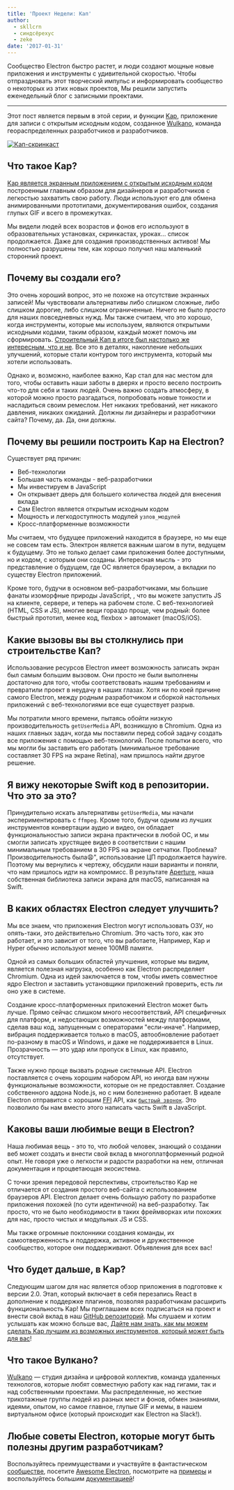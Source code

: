 ```yaml
---
title: 'Проект Недели: Кап'
author:
  - skllcrn
  - синдсёрехус
  - zeke
date: '2017-01-31'
---
```


Сообщество Electron быстро растет, и люди создают мощные новые приложения и инструменты с удивительной скоростью. Чтобы отпраздновать этот творческий импульс и информировать сообщество о некоторых из этих новых проектов, Мы решили запустить еженедельный блог с записными проектами.

---

Этот пост является первым в этой серии, и функции [Kap](https://getkap.co/), приложение для записи с открытым исходным кодом, созданное [Wulkano](https://wulkano.com/), команда геораспределенных разработчиков и разработчиков.

[![Кап-скринкаст](https://cloud.githubusercontent.com/assets/2289/22439463/8f1e509e-e6e4-11e6-9c32-3a9db63fc9a1.gif)](https://getkap.co/)

## Что такое Kap?

[Kap является экранным приложением с открытым исходным кодом](https://getkap.co) построенным главным образом для дизайнеров и разработчиков с легкостью захватить свою работу. Люди используют его для обмена анимированными прототипами, документирования ошибок, создания глупых GIF и всего в промежутках.

Мы видели людей всех возрастов и фонов его используют в образовательных установках, скринкастах, уроках... список продолжается. Даже для создания производственных активов! Мы полностью разрушены тем, как хорошо получил наш маленький сторонний проект.

## Почему вы создали его?

Это очень хороший вопрос, это не похоже на отсутствие экранных записей! Мы чувствовали альтернативы либо слишком сложные, либо слишком дорогие, либо слишком ограниченные. Ничего не было *просто* для наших повседневных нужд. Мы также считаем, что это хорошо, когда инструменты, которые мы используем, являются открытыми исходными кодами, таким образом, каждый может помочь им сформировать. [Строительный Кап в итоге был настолько же интересным, что и не](https://medium.com/wulkano-friends/from-idea-to-product-and-beyond-a12850403c38). Все это в деталях, накопление небольших улучшений, которые стали контуром того инструмента, который мы хотели использовать.

Однако и, возможно, наиболее важно, Kap стал для нас местом для того, чтобы оставить наши заботы в дверях и просто весело построить что-то для себя и таких людей. Очень важно создать атмосферу, в которой можно просто разгадаться, попробовать новые тонкости и насладиться своим ремеслом. Нет никаких требований, нет никакого давления, никаких ожиданий. Должны ли дизайнеры и разработчики сайта? Почему, да. Да, они должны.

## Почему вы решили построить Kap на Electron?

Существует ряд причин:

* Веб-технологии
* Большая часть команды - веб-разработчики
* Мы инвестируем в JavaScript
* Он открывает дверь для большего количества людей для внесения вклада
* Сам Electron является открытым исходным кодом
* Мощность и легкодоступность модулей `узлов_модулей`
* Кросс-платформенные возможности

Мы считаем, что будущее приложений находится в браузере, но мы еще не совсем там есть. Электрон является важным шагом в пути, ведущем к будущему. Это не только делает сами приложения более доступными, но и кодом, с которым они созданы. Интересная мысль - это представление о будущем, где ОС является браузером, а вкладки по существу Electron приложений.

Кроме того, будучи в основном веб-разработчиками, мы большие фанаты изоморфные природы JavaScript, , что вы можете запустить JS на клиенте, сервере, и теперь на рабочем столе. С веб-технологией (HTML, CSS и JS), многие вещи гораздо проще, чем родный: более быстрый прототип, менее код, flexbox > автомакет (macOS/iOS).

## Какие вызовы вы вы столкнулись при строительстве Кап?

Использование ресурсов Electron имеет возможность записать экран был самым большим вызовом. Они просто не были выполнены достаточно для того, чтобы соответствовать нашим требованиям и превратили проект в неудачу в наших глазах. Хотя ни по коей причине самого Electron, между родным разработчиком и сборкой настольных приложений с веб-технологиями все еще существует разрыв.

Мы потратили много времени, пытаясь обойти низкую производительность `getUserMedia` API, возникшую в Chromium. Одна из наших главных задач, когда мы поставили перед собой задачу создать все приложения с помощью веб-технологий. После попытки всего, что мы могли бы заставить его работать (минимальное требование составляет 30 FPS на экране Retina), нам пришлось найти другое решение.

## Я вижу некоторые Swift код в репозитории. Что это за это?

Принудительно искать альтернативы `getUserMedia`, мы начали экспериментировать с `ffmpeg`. Кроме того, будучи одним из лучших инструментов конвертации аудио и видео, он обладает функциональностью записи экрана практически в любой ОС, и мы смогли записать хрустящее видео в соответствии с нашим минимальным требованием в 30 FPS на экране сетчатки. Проблема? Производительность была:weary:", использование ЦП продолжается haywire. Поэтому мы вернулись к чертежу, обсудили наши варианты и поняли, что нам пришлось идти на компромисс. В результате [Aperture](https://github.com/wulkano/aperture), наша собственная библиотека записи экрана для macOS, написанная на Swift.

## В каких областях Electron следует улучшить?

Мы все знаем, что приложения Electron могут использовать ОЗУ, но опять-таки, это действительно Chromium. Это часть того, как это работает, и это зависит от того, что вы работаете, Например, Kap и Hyper обычно используют менее 100MB памяти.

Одной из самых больших областей улучшения, которые мы видим, является полезная нагрузка, особенно как Electron распределяет Chromium. Одна из идей заключается в том, чтобы иметь совместное ядро Electron и заставить установщики приложений проверить, есть ли оно уже в системе.

Создание кросс-платформенных приложений Electron может быть лучше. Прямо сейчас слишком много несоответствий, API специфичных для платформ, и недостающих возможностей между платформами, сделав ваш код, запущенным с операторами "если-иначе". Например, вибрация поддерживается только в macOS, автообновление работает по-разному в macOS и Windows, и даже не поддерживается в Linux. Прозрачность — это удар или пропуск в Linux, как правило, отсутствует.

Также нужно проще вызвать родные системные API. Electron поставляется с очень хорошим набором API, но иногда вам нужны функциональные возможности, которые он не предоставляет. Создание собственного аддона Node.js, но с ним болезненно работает. В идеале Electron отправится с хорошим [FFI](https://en.wikipedia.org/wiki/Foreign_function_interface) API, как [`быстрый звонок`](https://github.com/cmake-js/fastcall). Это позволило бы нам вместо этого написать часть Swift в JavaScript.

## Каковы ваши любимые вещи в Electron?

Наша любимая вещь - это то, что любой человек, знающий о создании веб может создать и внести свой вклад в многоплатформенный родной опыт. Не говоря уже о легкости и радости разработки на нем, отличная документация и процветающая экосистема.

С точки зрения передовой перспективы, строительство Kap не отличается от создания простого веб-сайта с использованием браузеров API. Electron делает очень большую работу по разработке приложения похожей (по сути идентичной) на веб-разработку. Так просто, что не было необходимости в таких фреймворках или похожих для нас, просто чистых и модульных JS и CSS.

Мы также огромные поклонники создания команды, их самоотверженность и поддержка, активное и дружественное сообщество, которое они поддерживают. Объявления для всех вас!

## Что будет дальше, в Kap?

Следующим шагом для нас является обзор приложения в подготовке к версии 2.0. Этап, который включает в себя перезапись React в дополнение к поддержке плагинов, позволяя разработчикам расширить функциональность Kap! Мы приглашаем всех подписаться на проект и внести свой вклад в наш [GitHub репозиторий](https://github.com/wulkano/kap). Мы слушаем и хотим услышать как можно больше вас, [Дайте нам знать, как мы можем сделать Kap лучшим из возможных инструментов, который может быть для вас](https://wulkano.typeform.com/to/BIvJKz)!

## Что такое Вулкано?

[Wulkano](https://wulkano.com) — студия дизайна и цифровой коллектив, команда удаленных технологов, которые любят совместную работу как над гигами, так и над собственными проектами. Мы распределенные, но жесткие трикотажные группы людей из разных мест и фонов, обмен знаниями, идеями, опытом, но самое главное, глупые GIF и мемы, в нашем виртуальном офисе (который происходит как Electron на Slack!).

## Любые советы Electron, которые могут быть полезны другим разработчикам?

Воспользуйтесь преимуществами и участвуйте в фантастическом [сообществе](https://discuss.atom.io/c/electron), посетите [Awesome Electron](https://github.com/sindresorhus/awesome-electron), посмотрите на [примеры](https://github.com/electron/electron-api-demos) и воспользуйтесь большим [документацией](https://electronjs.org/docs/)!

